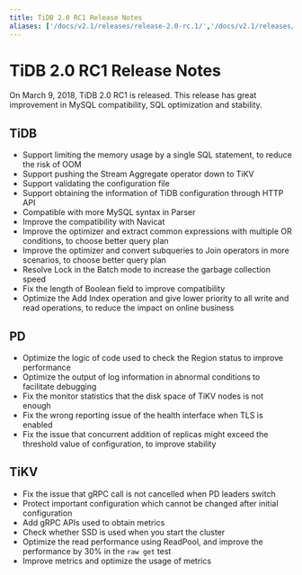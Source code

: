```yaml
---
title: TiDB 2.0 RC1 Release Notes
aliases: ['/docs/v2.1/releases/release-2.0-rc.1/','/docs/v2.1/releases/2rc1/']
---
```


# TiDB 2.0 RC1 Release Notes

On March 9, 2018, TiDB 2.0 RC1 is released. This release has great improvement in MySQL compatibility, SQL optimization and stability.

## TiDB

- Support limiting the memory usage by a single SQL statement, to reduce the risk of OOM
- Support pushing the Stream Aggregate operator down to TiKV
- Support validating the configuration file
- Support obtaining the information of TiDB configuration through HTTP API
- Compatible with more MySQL syntax in Parser
- Improve the compatibility with Navicat
- Improve the optimizer and extract common expressions with multiple OR conditions, to choose better query plan
- Improve the optimizer and convert subqueries to Join operators in more scenarios, to choose better query plan
- Resolve Lock in the Batch mode to increase the garbage collection speed
- Fix the length of Boolean field to improve compatibility
- Optimize the Add Index operation and give lower priority to all write and read operations, to reduce the impact on online business

## PD

- Optimize the logic of code used to check the Region status to improve performance
- Optimize the output of log information in abnormal conditions to facilitate debugging
- Fix the monitor statistics that the disk space of TiKV nodes is not enough
- Fix the wrong reporting issue of the health interface when TLS is enabled
- Fix the issue that concurrent addition of replicas might exceed the threshold value of configuration, to improve stability

## TiKV

- Fix the issue that gRPC call is not cancelled when PD leaders switch
- Protect important configuration which cannot be changed after initial configuration
- Add gRPC APIs used to obtain metrics
- Check whether SSD is used when you start the cluster
- Optimize the read performance using ReadPool, and improve the performance by 30% in the `raw get` test
- Improve metrics and optimize the usage of metrics